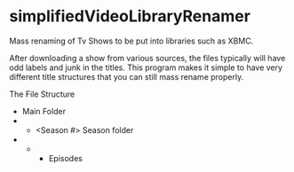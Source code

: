 simplifiedVideoLibraryRenamer
=============================

Mass renaming of Tv Shows to be put into libraries such as XBMC. 

After downloading a show from various sources, the files typically will have odd labels and junk in the titles. This program makes it simple to have very different title structures that you can still mass rename properly. 

The File Structure
 * <ShowName> Main Folder
 * * <Season #> Season folder
 * * * Episodes
